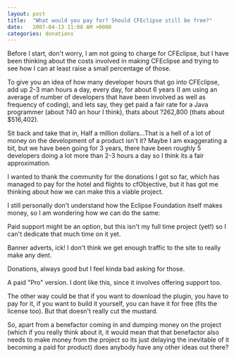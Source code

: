 ```yaml
---
layout: post
title:  "What would you pay for? Should CFEclipse still be free?"
date:   2007-04-13 11:08 AM +0000
categories: donations
---
```

Before I start, don't worry, I am not going to charge for CFEclipse, but I have been thinking about the costs involved in making CFEclipse and trying to see how I can at least raise a small percentage of those. 

To give you an idea of how many developer hours that go into CFEclipse, add up 2-3 man hours a day, every day, for about 6 years (I am using an average of number of developers that have been involved as well as frequency of coding), and lets say, they get paid a fair rate for a Java programmer (about ?40 an hour I think), thats about ?262,800 (thats about $516,402). 

Sit back and take that in, Half a million dollars...That is a hell of a lot of money on the development of a product isn't it? Maybe I am exaggerating a bit, but we have been going for 3 years, there have been roughly 5 developers doing a lot more than 2-3 hours a day so I think its a fair approximation.

I wanted to thank the community for the donations I got so far, which has managed to pay for the hotel and flights to cfObjective, but it has got me thinking about how we can make this a viable project. 

I still personally don't understand how the Eclipse Foundation itself makes money, so I am wondering how we can do the same:

Paid support might be an option, but this isn't my full time project (yet!) so I can't dedicate that much time on it yet.

Banner adverts, ick! I don't think we get enough traffic to the site to really make any dent.

Donations, always good but I feel kinda bad asking for those.

A paid "Pro" version.  I dont like this, since it involves  offering support too. 

The other way could be that if you want to download the plugin, you have to pay for it, if you want to build it yourself, you can have it for free (fits the license too). But that doesn't really cut the mustard.

So, apart from a benefactor coming in and dumping money on the project (which if you really think about it, it would mean that that benefactor also needs to make money from the project so its just delaying the inevitable of it becoming a paid for product) does anybody have any other ideas out there?